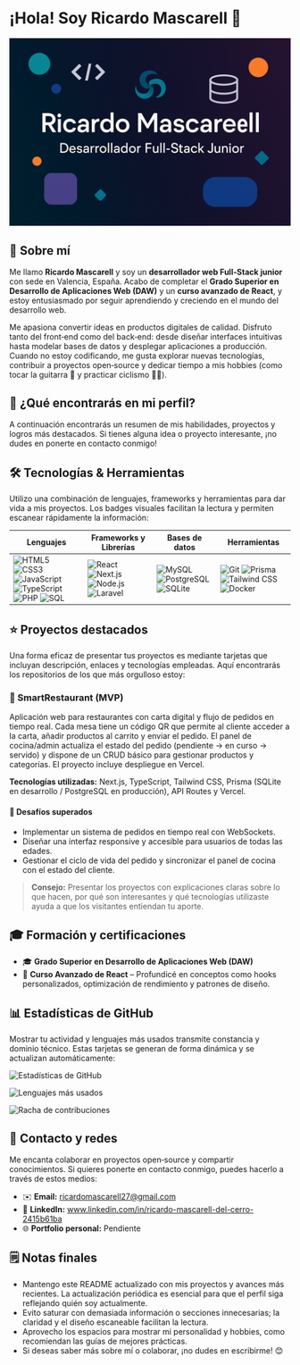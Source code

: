 # ¡Hola! Soy Ricardo Mascarell 👋

<!--
Esta sección actúa como cabecera visual de tu perfil. Puedes editar o sustituir
la imagen por otra que refleje tu marca personal. El objetivo es destacar
inmediatamente tu nombre y rol profesional. Un buen encabezado atrae la
atención del visitante y crea una impresión profesional.
-->

![Banner personal](./banner.png)

## 🚀 Sobre mí

Me llamo **Ricardo Mascarell** y soy un **desarrollador web Full‑Stack junior**
con sede en Valencia, España. Acabo de completar el **Grado Superior en
Desarrollo de Aplicaciones Web (DAW)** y un **curso avanzado de React**, y estoy
entusiasmado por seguir aprendiendo y creciendo en el mundo del desarrollo web.

Me apasiona convertir ideas en productos digitales de calidad. Disfruto tanto
del front‑end como del back‑end: desde diseñar interfaces intuitivas hasta
modelar bases de datos y desplegar aplicaciones a producción. Cuando no estoy
codificando, me gusta explorar nuevas tecnologías, contribuir a proyectos
open‑source y dedicar tiempo a mis hobbies (como tocar la guitarra 🎸 y
practicar ciclismo 🚴‍♂️).

## 🧠 ¿Qué encontrarás en mi perfil?

A continuación encontrarás un resumen de mis habilidades, proyectos y
logros más destacados. Si tienes alguna idea o proyecto interesante, ¡no dudes
en ponerte en contacto conmigo!

## 🛠️ Tecnologías & Herramientas

Utilizo una combinación de lenguajes, frameworks y herramientas para dar vida
a mis proyectos. Los badges visuales facilitan la lectura y permiten escanear
rápidamente la información:

<!-- Badges generados con Shields.io -->

| Lenguajes | Frameworks y Librerías | Bases de datos | Herramientas |
| --- | --- | --- | --- |
| ![HTML5](https://img.shields.io/badge/-HTML5-E34F26?style=flat-square&logo=html5&logoColor=white)  ![CSS3](https://img.shields.io/badge/-CSS3-1572B6?style=flat-square&logo=css3&logoColor=white)  ![JavaScript](https://img.shields.io/badge/-JavaScript-F7DF1E?style=flat-square&logo=javascript&logoColor=black)  ![TypeScript](https://img.shields.io/badge/-TypeScript-3178C6?style=flat-square&logo=typescript&logoColor=white)  ![PHP](https://img.shields.io/badge/-PHP-777BB4?style=flat-square&logo=php&logoColor=white)  ![SQL](https://img.shields.io/badge/-SQL-4479A1?style=flat-square&logo=mysql&logoColor=white) | ![React](https://img.shields.io/badge/-React-61DAFB?style=flat-square&logo=react&logoColor=black)  ![Next.js](https://img.shields.io/badge/-Next.js-000000?style=flat-square&logo=next.js&logoColor=white)  ![Node.js](https://img.shields.io/badge/-Node.js-339933?style=flat-square&logo=node.js&logoColor=white)  ![Laravel](https://img.shields.io/badge/-Laravel-FF2D20?style=flat-square&logo=laravel&logoColor=white) | ![MySQL](https://img.shields.io/badge/-MySQL-4479A1?style=flat-square&logo=mysql&logoColor=white)  ![PostgreSQL](https://img.shields.io/badge/-PostgreSQL-4169E1?style=flat-square&logo=postgresql&logoColor=white)  ![SQLite](https://img.shields.io/badge/-SQLite-003B57?style=flat-square&logo=sqlite&logoColor=white) | ![Git](https://img.shields.io/badge/-Git-F05032?style=flat-square&logo=git&logoColor=white)  ![Prisma](https://img.shields.io/badge/-Prisma-3982CE?style=flat-square&logo=prisma&logoColor=white)  ![Tailwind CSS](https://img.shields.io/badge/-Tailwind_CSS-06B6D4?style=flat-square&logo=tailwind-css&logoColor=white)  ![Docker](https://img.shields.io/badge/-Docker-2496ED?style=flat-square&logo=docker&logoColor=white) |

## ⭐ Proyectos destacados

Una forma eficaz de presentar tus proyectos es mediante tarjetas que incluyan
descripción, enlaces y tecnologías empleadas. Aquí encontrarás los repositorios
de los que más orgulloso estoy:

### 📱 SmartRestaurant (MVP)
<!-- 
**[Demo en vivo](https://smartrestaurant.example.com)** —  
**[Repositorio](https://github.com/usuario/smartrestaurant)**
-->

Aplicación web para restaurantes con carta digital y flujo de pedidos en tiempo
real. Cada mesa tiene un código QR que permite al cliente acceder a la carta,
añadir productos al carrito y enviar el pedido. El panel de cocina/admin
actualiza el estado del pedido (pendiente → en curso → servido) y dispone de un
CRUD básico para gestionar productos y categorías. El proyecto incluye
despliegue en Vercel.

**Tecnologías utilizadas:** Next.js, TypeScript, Tailwind CSS, Prisma
(SQLite en desarrollo / PostgreSQL en producción), API Routes y Vercel.

#### 🎯 Desafíos superados

* Implementar un sistema de pedidos en tiempo real con WebSockets.  
* Diseñar una interfaz responsive y accesible para usuarios de todas las edades.  
* Gestionar el ciclo de vida del pedido y sincronizar el panel de cocina con el
  estado del cliente.

> **Consejo:** Presentar los proyectos con explicaciones claras sobre lo que
> hacen, por qué son interesantes y qué tecnologías utilizaste ayuda a que
> los visitantes entiendan tu aporte.

## 🎓 Formación y certificaciones

* 🎓 **Grado Superior en Desarrollo de Aplicaciones Web (DAW)**  
* 📜 **Curso Avanzado de React** – Profundicé en conceptos como hooks
  personalizados, optimización de rendimiento y patrones de diseño.

## 📊 Estadísticas de GitHub

Mostrar tu actividad y lenguajes más usados transmite constancia y dominio
técnico. Estas tarjetas se generan de forma dinámica y se actualizan
automáticamente:

![Estadísticas de GitHub](https://github-readme-stats.vercel.app/api?username=RicardoMC27&show_icons=true&theme=radical)

![Lenguajes más usados](https://github-readme-stats.vercel.app/api/top-langs/?username=RicardoMC27&layout=compact&theme=radical)

![Racha de contribuciones](https://streak-stats.demolab.com/?user=RicardoMC27&theme=radical)

## 💬 Contacto y redes

Me encanta colaborar en proyectos open‑source y compartir conocimientos. Si
quieres ponerte en contacto conmigo, puedes hacerlo a través de estos medios:

* ✉️ **Email:** ricardomascarell27@gmail.com
* 💼 **LinkedIn:** www.linkedin.com/in/ricardo-mascarell-del-cerro-2415b61ba
* 🌐 **Portfolio personal:** Pendiente
## 🗒️ Notas finales

* Mantengo este README actualizado con mis proyectos y avances más recientes.
  La actualización periódica es esencial para que el perfil siga reflejando
  quién soy actualmente.
* Evito saturar con demasiada información o secciones innecesarias; la
  claridad y el diseño escaneable facilitan la lectura.
* Aprovecho los espacios para mostrar mi personalidad y hobbies, como
  recomiendan las guías de mejores prácticas.
* Si deseas saber más sobre mí o colaborar, ¡no dudes en escribirme! 😊
